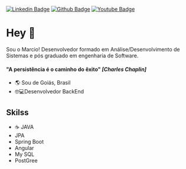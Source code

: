[![Linkedin Badge](https://img.shields.io/badge/-LinkedIn-blue?style=flat-square&logo=Linkedin&logoColor=white&link=https://www.linkedin.com/in/marcioco/)](https://www.linkedin.com/in/marcioco/)
[![Github Badge](https://img.shields.io/badge/-Github-000?style=flat-square&logo=Github&logoColor=white&link=https://https://github.com/M4rcioOliveira/)](https://github.com/M4rcioOliveira/)
[![Youtube Badge](https://img.shields.io/badge/-YouTube-ff0000?style=flat-square&labelColor=ff0000&logo=youtube&logoColor=white&link=https://www.youtube.com/channel/UCuuvt_6IiO3ipBLX8nXw5KQ)](https://www.youtube.com/channel/UCuuvt_6IiO3ipBLX8nXw5KQ)


#  Hey 👋

Sou o Marcio! Desenvolvedor formado em Análise/Desenvolvimento de Sistemas e pós graduado em engenharia de Software.

####  "A persistência é o caminho do êxito" ***[Charles Chaplin]***

 - 🌎 Sou de Goiás, Brasil
 - 🤓💻Desenvolvedor BackEnd
 
## Skilss
 -  ☕ JAVA 
 -  JPA
 -  Spring Boot
 -  Angular
 -  My SQL
 -  PostGree
